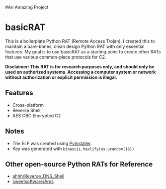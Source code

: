 #An Amazing Project

# basicRAT

This is a boilerplate Python RAT (Remote Access Trojan). I created this to maintain a bare-bones, clean design Python RAT with only essential features. My goal is to use basicRAT as a starting point to create other RATs that use various common-place protocols for C2.

**Disclaimer: This RAT is for research purposes only, and should only be used on authorized systems. Accessing a computer system or network without authorization or explicit permission is illegal.**

## Features
* Cross-platform
* Reverse Shell
* AES CBC Encrypted C2

## Notes
* The ELF was created using [PyInstaller](http://www.pyinstaller.org/).
* Key was generated with `binascii.hexlify(os.urandom(16))`

## Other open-source Python RATs for Reference
* [ahhh/Reverse_DNS_Shell](https://github.com/ahhh/Reverse_DNS_Shell)
* [sweetsoftware/Ares](https://github.com/sweetsoftware/Ares)
